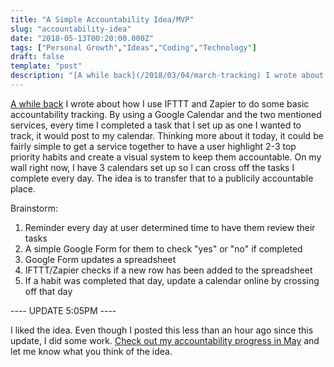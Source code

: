```yaml
---
title: "A Simple Accountability Idea/MVP"
slug: "accountability-idea"
date: "2018-05-13T00:20:00.000Z"
tags: ["Personal Growth","Ideas","Coding","Technology"]
draft: false
template: "post"
description: "[A while back](/2018/03/04/march-tracking) I wrote about how I use IFTTT and Zapier to do some basic accountability tracking. By using a Google Calendar and the two mentioned services, every time..."
---
```


[A while back](/2018/03/04/march-tracking) I wrote about how I use IFTTT and Zapier to do some basic accountability tracking. By using a Google Calendar and the two mentioned services, every time I completed a task that I set up as one I wanted to track, it would post to my calendar. Thinking more about it today, it could be fairly simple to get a service together to have a user highlight 2-3 top priority habits and create a visual system to keep them accountable. On my wall right now, I have 3 calendars set up so I can cross off the tasks I complete every day. The idea is to transfer that to a publicily accountable place.

Brainstorm:

1. Reminder every day at user determined time to have them review their tasks
2. A simple Google Form for them to check "yes" or "no" if completed
3. Google Form updates a spreadsheet
4. IFTTT/Zapier checks if a new row has been added to the spreadsheet
5. If a habit was completed that day, update a calendar online by crossing off that day

---- UPDATE 5:05PM ----

I liked the idea. Even though I posted this less than an hour ago since this update, I did some work. [Check out my accountability progress in May](/accountability-calendar/) and let me know what you think of the idea.
